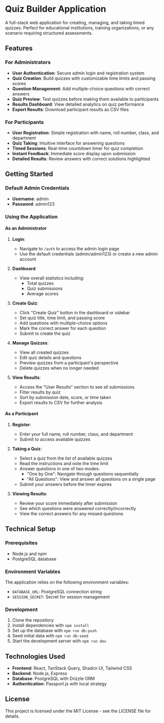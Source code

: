 # Quiz Builder Application

A full-stack web application for creating, managing, and taking timed quizzes. Perfect for educational institutions, training organizations, or any scenario requiring structured assessments.

## Features

### For Administrators
- **User Authentication**: Secure admin login and registration system
- **Quiz Creation**: Build quizzes with customizable time limits and passing scores
- **Question Management**: Add multiple-choice questions with correct answers
- **Quiz Preview**: Test quizzes before making them available to participants
- **Results Dashboard**: View detailed analytics on quiz performance
- **Export Results**: Download participant results as CSV files

### For Participants
- **User Registration**: Simple registration with name, roll number, class, and department
- **Quiz Taking**: Intuitive interface for answering questions
- **Timed Sessions**: Real-time countdown timer for quiz completion
- **Instant Feedback**: Immediate score display upon submission
- **Detailed Results**: Review answers with correct solutions highlighted

## Getting Started

### Default Admin Credentials
- **Username**: admin
- **Password**: admin123

### Using the Application

#### As an Administrator

1. **Login**:
   - Navigate to `/auth` to access the admin login page
   - Use the default credentials (admin/admin123) or create a new admin account

2. **Dashboard**:
   - View overall statistics including:
     - Total quizzes
     - Quiz submissions
     - Average scores

3. **Create Quiz**:
   - Click "Create Quiz" button in the dashboard or sidebar
   - Set quiz title, time limit, and passing score
   - Add questions with multiple-choice options
   - Mark the correct answer for each question
   - Submit to create the quiz

4. **Manage Quizzes**:
   - View all created quizzes
   - Edit quiz details and questions
   - Preview quizzes from a participant's perspective
   - Delete quizzes when no longer needed

5. **View Results**:
   - Access the "User Results" section to see all submissions
   - Filter results by quiz
   - Sort by submission date, score, or time taken
   - Export results to CSV for further analysis

#### As a Participant

1. **Register**:
   - Enter your full name, roll number, class, and department
   - Submit to access available quizzes

2. **Taking a Quiz**:
   - Select a quiz from the list of available quizzes
   - Read the instructions and note the time limit
   - Answer questions in one of two modes:
     - "One by One": Navigate through questions sequentially
     - "All Questions": View and answer all questions on a single page
   - Submit your answers before the timer expires

3. **Viewing Results**:
   - Review your score immediately after submission
   - See which questions were answered correctly/incorrectly
   - View the correct answers for any missed questions

## Technical Setup

### Prerequisites
- Node.js and npm
- PostgreSQL database

### Environment Variables
The application relies on the following environment variables:
- `DATABASE_URL`: PostgreSQL connection string
- `SESSION_SECRET`: Secret for session management

### Development
1. Clone the repository
2. Install dependencies with `npm install`
3. Set up the database with `npm run db:push`
4. Seed initial data with `npm run db:seed`
5. Start the development server with `npm run dev`

## Technologies Used

- **Frontend**: React, TanStack Query, Shadcn UI, Tailwind CSS
- **Backend**: Node.js, Express
- **Database**: PostgreSQL with Drizzle ORM
- **Authentication**: Passport.js with local strategy

## License

This project is licensed under the MIT License - see the LICENSE file for details.